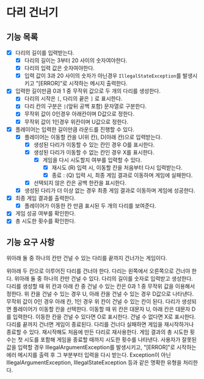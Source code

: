 # 다리 건너기

## 기능 목록

- [X] 다리의 길이를 입력받는다.
    - [X] 다리의 길이는 3부터 20 사이의 숫자여야한다.
    - [X] 다리의 입력 값은 숫자여야한다.
    - [X] 입력 값이 3과 20 사이의 숫자가 아닌경우 `IllegalStateException`를 발생시키고
      "[ERROR]"로 시작하는 메시지 출력한다.

- [X] 입력한 길이만큼 0과 1 중 무작위 값으로 두 개의 다리를 생성한다.
    - [X] 다리의 시작은 `[`, 다리의 끝은 `]` 로 표시한다.
    - [X] 다리 칸의 구분은 `|`(앞뒤 공백 포함) 문자열로 구분한다.
    - [X] 무작위 값이 0인경우 아래칸이며 D값으로 정한다.
    - [X] 무작위 값이 1인경우 위칸이며 U값으로 정한다.

- [X] 플레이어는 입력한 길이만큼 라운드를 진행할 수 있다.
    - [X] 플레이어는 이동할 칸을 U(위 칸), D(아래 칸)으로 입력받는다.
        - [X] 생성된 다리가 이동할 수 있는 칸인 경우 O를 표시한다.
        - [X] 생성된 다리가 이동할 수 없는 칸인 경우 X를 표시한다.
            - [X] 게임을 다시 시도할지 여부를 입력할 수 있다.
                - [X] 재시도 (R) 입력 시, 이동할 칸을 처음부터 다시 입력받는다.
                - [X] 종료 : (Q) 입력 시, 최종 게임 결과로 이동하며 게임에 실패한다.
        - [X] 선택되지 않은 칸은 공백 한칸을 표시한다.
    - [X] 생성된 다리가 더 이상 없는 경우 최종 게임 결과로 이동하며 게임에 성공한다.
- [X] 최종 게임 결과를 출력한다.
    - [X] 플레이어가 이동한 칸 만큼 표시된 두 개의 다리를 보여준다.
- [X] 게임 성공 여부를 확인한다.
- [X] 총 시도한 횟수를 확인한다.

## 기능 요구 사항

위아래 둘 중 하나의 칸만 건널 수 있는 다리를 끝까지 건너가는 게임이다.

위아래 두 칸으로 이루어진 다리를 건너야 한다.
다리는 왼쪽에서 오른쪽으로 건너야 한다.
위아래 둘 중 하나의 칸만 건널 수 있다.
다리의 길이를 숫자로 입력받고 생성한다.
다리를 생성할 때 위 칸과 아래 칸 중 건널 수 있는 칸은 0과 1 중 무작위 값을 이용해서 정한다.
위 칸을 건널 수 있는 경우 U, 아래 칸을 건널 수 있는 경우 D값으로 나타낸다.
무작위 값이 0인 경우 아래 칸, 1인 경우 위 칸이 건널 수 있는 칸이 된다.
다리가 생성되면 플레이어가 이동할 칸을 선택한다.
이동할 때 위 칸은 대문자 U, 아래 칸은 대문자 D를 입력한다.
이동한 칸을 건널 수 있다면 O로 표시한다. 건널 수 없다면 X로 표시한다.
다리를 끝까지 건너면 게임이 종료된다.
다리를 건너다 실패하면 게임을 재시작하거나 종료할 수 있다.
재시작해도 처음에 만든 다리로 재사용한다.
게임 결과의 총 시도한 횟수는 첫 시도를 포함해 게임을 종료할 때까지 시도한 횟수를 나타낸다.
사용자가 잘못된 값을 입력할 경우 IllegalArgumentException를 발생시키고, "[ERROR]"로 시작하는 에러 메시지를 출력 후 그 부분부터 입력을 다시 받는다.
Exception이 아닌 IllegalArgumentException, IllegalStateException 등과 같은 명확한 유형을 처리한다.
